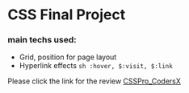 # CSS Final Project
### main techs used:
- Grid, position for page layout
- Hyperlink effects ```sh :hover, $:visit, $:link ```

Please click the link for the review [CSSPro_CodersX](https://procss-codersx.web.app/)